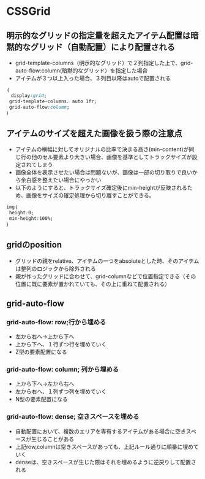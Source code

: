 # CSSGrid
## 明示的なグリッドの指定量を超えたアイテム配置は暗黙的なグリッド（自動配置）により配置される
- grid-template-columns（明示的なグリッド）で２列指定した上で、grid-auto-flow:column(暗黙的なグリッド）を指定した場合
- アイテムが３つ以上入った場合、３列目以降はautoで配置される
```CSS
｛
　display:grid;
 grid-template-columns: auto 1fr;
 grid-auto-flow:column;
｝
```

## アイテムのサイズを超えた画像を扱う際の注意点
- アイテムの横幅に対してオリジナルの比率で決まる高さ(min-content)が同じ行の他のセル要素より大きい場合、画像を基準としてトラックサイズが設定されてしまう
- 画像全体を表示させたい場合は問題ないが、画像は一部の切り取りで良いから余白感を整えたい場合にやっかい
- 以下のようにすると、トラックサイズ確定後にmin-heightが反映されるため、画像をサイズの確定処理から切り離すことができる。
```CSS
img｛
 height:0;
 min-height:100%;
｝
```
## gridのposition
- グリッドの親をrelative、アイテムの一つをabsoluteとした時、そのアイテムは整列のロジックから除外される
- 親が作ったグリッドに合わせて、grid-columnなどで位置指定できる（その位置に既に要素が置かれていても、その上に重ねて配置される）

## grid-auto-flow
### grid-auto-flow: row;行から埋める
- 左から右へ→上から下へ
- 上から下へ、１行ずつ行を埋めていく
- Z型の要素配置になる

### grid-auto-flow: column; 列から埋める
- 上から下へ→左から右へ
- 左から右へ、１列ずつ列を埋めていく
- N型の要素配置になる

### grid-auto-flow: dense; 空きスペースを埋める
- 自動配置において、複数のエリアを専有するアイテムがある場合に空きスペースが生じることがある
- 上記row,columnは空きスペースがあっても、上記ルール通りに順番に埋めていく
- denseは、空きスペースが生じた際はそれを埋めるように逆戻りして配置される
